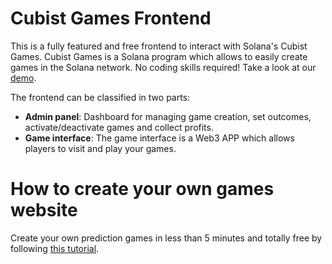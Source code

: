 # Cubist Games Frontend

This is a fully featured and free frontend to interact with Solana's Cubist Games. Cubist Games is a Solana program which allows to easily create games in the Solana network. No coding skills required! Take a look at our [demo](https://cubistgames.vercel.app/).

The frontend can be classified in two parts:

- **Admin panel**: Dashboard for managing game creation, set outcomes, activate/deactivate games and collect profits.
- **Game interface**: The game interface is a Web3 APP which allows players to visit and play your games.

# How to create your own games website

Create your own prediction games in less than 5 minutes and totally free by following [this tutorial](https://cubistcollective.com/tutorial).
